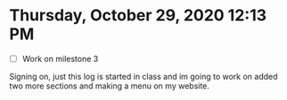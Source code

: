 # Thursday, October 29, 2020 12:13 PM
- [ ] Work on milestone 3

Signing on, just this log is started in class and im going to work on added two more sections and making a menu on my website.
